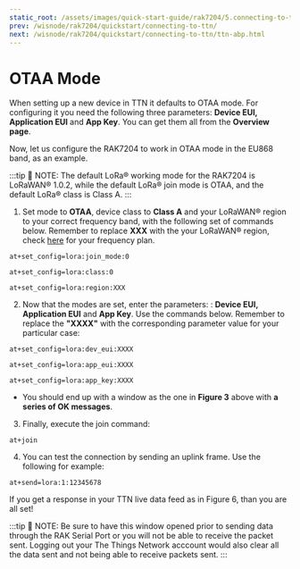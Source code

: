```yaml
---
static_root: /assets/images/quick-start-guide/rak7204/5.connecting-to-ttn/otaa
prev: /wisnode/rak7204/quickstart/connecting-to-ttn/
next: /wisnode/rak7204/quickstart/connecting-to-ttn/ttn-abp.html
---
```


# OTAA Mode

When setting up a new device in TTN it defaults to OTAA mode. For configuring it you need the following three parameters: **Device EUI, Application EUI** and **App Key**. You can get them all from the **Overview page**.

<rk-img
  :src="`${$frontmatter.static_root}/pyqpw2ihstlgeqv68pbs.png`"
  width="100%"
  figure-number="1"
  caption="Device OTAA Parameters"
/>

Now, let us configure the RAK7204 to work in OTAA mode in the EU868 band, as an example.

:::tip 📝 NOTE:
The default LoRa® working mode for the RAK7204 is LoRaWAN® 1.0.2, while the default LoRa® join mode is OTAA, and the default LoRa® class is Class A.
:::

1. Set mode to **OTAA**, device class to **Class A** and your LoRaWAN® region to your correct frequency band, with the following set of commands below. Remember to replace **XXX** with the your LoRaWAN® region, check [here](https://www.thethingsnetwork.org/docs/lorawan/frequencies-by-country.html) for your frequency plan.

```
at+set_config=lora:join_mode:0
```

```
at+set_config=lora:class:0
```

```
at+set_config=lora:region:XXX
```

<rk-img
  :src="`${$frontmatter.static_root}/okwyucipaed3fnrarkso.png`"
  width="100%"
  figure-number="2"
  caption="Setting up the RAK7204 operation mode"
/>

2. Now that the modes are set, enter the parameters: : **Device EUI, Application EUI** and **App Key**. Use the commands below. Remember to replace the **"XXXX"** with the corresponding parameter value for your particular case:

```
at+set_config=lora:dev_eui:XXXX
```

```
at+set_config=lora:app_eui:XXXX
```

```
at+set_config=lora:app_key:XXXX
```

<rk-img
  :src="`${$frontmatter.static_root}/jttmbmkhm0ac0duvap94.png`"
  width="100%"
  figure-number="3"
  caption="Setting up the RAK7204 OTAA parameters"
/>

- You should end up with a window as the one in **Figure 3** above with **a series of OK messages**.

3. Finally, execute the join command:

```
at+join
```

<rk-img
  :src="`${$frontmatter.static_root}/eevf8jgjt1p48i17vugw.png`"
  width="100%"
  figure-number="4"
  caption="Join Command"
/>

4. You can test the connection by sending an uplink frame. Use the following for example:

```
at+send=lora:1:12345678
```

<rk-img
  :src="`${$frontmatter.static_root}/tsyls5mfkzctes7lh1jg.png`"
  width="100%"
  figure-number="5"
  caption="Sending an uplink frame"
/>

If you get a response in your TTN live data feed as in Figure 6, than you are all set!

:::tip 📝 NOTE:
Be sure to have this window opened prior to sending data through the RAK Serial Port or you will not be able to receive the packet sent. Logging out your The Things Network acccount would also clear all the data sent and not being able to receive packets sent.
:::

<rk-img
  :src="`${$frontmatter.static_root}/tj6whmvvp8hwldemo31b.png`"
  width="100%"
  figure-number="6"
  caption="Sending Data to TTN from RAK7204"
/>

